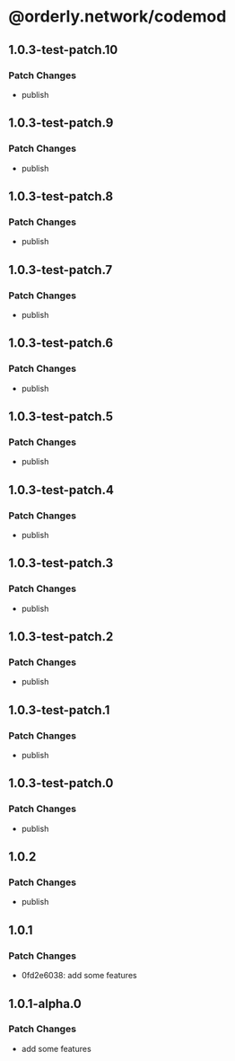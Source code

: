 # @orderly.network/codemod

## 1.0.3-test-patch.10

### Patch Changes

- publish

## 1.0.3-test-patch.9

### Patch Changes

- publish

## 1.0.3-test-patch.8

### Patch Changes

- publish

## 1.0.3-test-patch.7

### Patch Changes

- publish

## 1.0.3-test-patch.6

### Patch Changes

- publish

## 1.0.3-test-patch.5

### Patch Changes

- publish

## 1.0.3-test-patch.4

### Patch Changes

- publish

## 1.0.3-test-patch.3

### Patch Changes

- publish

## 1.0.3-test-patch.2

### Patch Changes

- publish

## 1.0.3-test-patch.1

### Patch Changes

- publish

## 1.0.3-test-patch.0

### Patch Changes

- publish

## 1.0.2

### Patch Changes

- publish

## 1.0.1

### Patch Changes

- 0fd2e6038: add some features

## 1.0.1-alpha.0

### Patch Changes

- add some features
